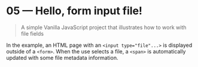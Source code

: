 # 05 &mdash; Hello, form input file!
> A simple Vanilla JavaScript project that illustrates how to work with file fields

In the example, an HTML page with an `<input type="file"...>` is displayed outside of a `<form>`. When the use selects a file, a `<span>` is automatically updated with some file metadata information.